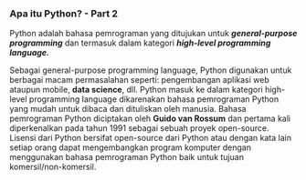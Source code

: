 ### Apa itu Python? - Part 2

Python adalah bahasa pemrograman yang ditujukan untuk ***general-purpose programming*** dan termasuk dalam kategori ***high-level programming language.***

Sebagai general-purpose programming language, Python digunakan untuk berbagai macam permasalahan seperti: pengembangan aplikasi web ataupun mobile, **data science**, dll.
Python masuk ke dalam kategori high-level programming language dikarenakan bahasa pemrograman Python yang mudah untuk dibaca dan dituliskan oleh manusia.
Bahasa  pemrograman  Python  diciptakan  oleh  **Guido  van Rossum** dan pertama kali diperkenalkan pada tahun 1991 sebagai sebuah proyek open-source. Lisensi dari Python bersifat open-source dari Python atau dengan kata lain setiap orang dapat mengembangkan program komputer dengan menggunakan bahasa pemrograman Python baik untuk tujuan komersil/non-komersil.